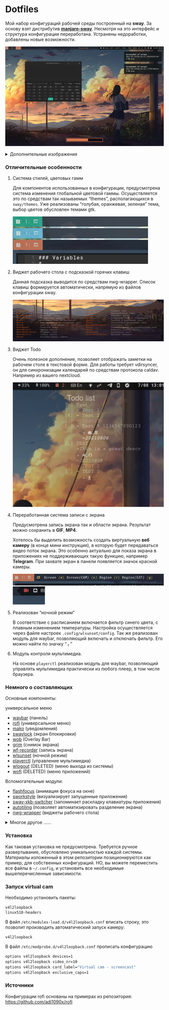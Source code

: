 # Dotfiles

Мой набор конфигураций рабочей среды построенный на **sway**. За основу взят дистрибутив **[manjaro-sway](https://github.com/Manjaro-Sway/manjaro-sway)**. 
Несмотря на это интерфейс и структура конфигурации переработана. Устранены недоработки, добавлены новые возможности. 

![Example screen](Design/README/1.png)

<details>
<summary>Дополнительные изображения </summary>

![Example screen](Design/README/2.png)

![Example screen](Design/README/3.png)

![Example screen](Design/README/5.png)

![Example screen](Design/README/4.png)
</details>

### Отличительные особенности

1. Система стилей, цветовых гамм

    Для компонентов использованных в конфигурации, предусмотрена система изменения глобальной цветовой гаммы. Осуществляется это по средствам так называемых “themes”, располагающихся в `sway/themes`. Уже реализованы “голубая, оранжевая, зеленая” тема, выбор цветов обусловлен темами gtk.

     ![](Design/README/10.png)

2. Виджет рабочего стола с подсказкой горячих клавиш 

    Данная подсказка выводится по средствам nwg-wrapper. Список клавиш формируется автоматически, напрямую из файлов конфигурации sway.

    ![Example screen](Design/README/14.png)
    
3. Виджет Todo

    Очень полезное дополнение, позволяет отображать заметки на рабочем столе в текстовой форме. Для работы требует vdirsyncer, он для синхронизации календарей по средствам протокола caldav. Например из вашего nextcloud.

    ![Example screen](Design/README/13.png)

4. Переработанная система записи с экрана

    Предусмотрена  запись экрана так и области экрана. Результат можно сохранить в **GIF**, **MP4**.

    Хотелось бы выделить возможность создать виртуальную **веб камеру** (в конце мини инструкция), в которую будет передаваться видео поток экрана. Это особенно актуально для показа экрана в приложениях не поддерживающих такую функцию, например **Telegram**. 
    При захвате экран в панели появляется значок красной камеры.

     ![](Design/README/11.png)![Example screen](Design/README/12.png)

5. Реализован “ночной режим” 

    В соответствие с расписанием включается фильтр синего цвета, с плавным изменением температуры. Настройка осуществляется через файле настроек `.config/wlsunset/config`.  Так же реализован модуль для waybar, позволяющий включать и отключать фильтр. Его можно найти по значку “ ﯦ ”

6. Модуль контроля мультимедиа. 

    На основе `playerctl` реализован модуль для waybar, позволяющий управлять мультимедиа практически из любого плеер, в том числе браузера.

### Немного о составляющих

Основные компоненты:

универсальное меню

- [waybar](https://github.com/Alexays/Waybar) (панель)
- [rofi](https://github.com/lbonn/rofi) (универсальное меню)
- [mako](https://github.com/emersion/mako) (уведомления)
- [swaylock](https://github.com/mortie/swaylock-effects) (экран блокировки)
- [wob](https://github.com/francma/wob) (Overlay Bar)
- [grim](https://github.com/emersion/grim) (снимок экрана)
- [wf-recorder](https://github.com/ammen99/wf-recorder) (запись экрана)
- [wlsunset](https://sr.ht/~kennylevinsen/wlsunset/) (ночной режим)
- [playerctl](https://github.com/altdesktop/playerctl) (управление мультимедиа)
- [wlogout](https://github.com/ArtsyMacaw/wlogout) (DELETED) (меню выхода из системы)
- [wofi](https://github.com/tsujp/wofi) (DELETED) (меню приложений)

Вспомогательные модули:
- [flashfocus](https://github.com/fennerm/flashfocus) (анимация фокуса на окне)
- [sworkstyle](https://github.com/Lyr-7D1h/swayest_workstyle) (визуализирует запущенные приложения)
- [sway-xkb-switcher](https://github.com/nmukhachev/sway-xkb-switcher) (запоминает раскладку клавиатуры приложения)
- [autotiling](https://github.com/nwg-piotr/autotiling) (позволяет автоматизировать разделение экрана)
- [nwg-wrapper](https://github.com/nwg-piotr/nwg-wrapper) (виджеты рабочего стола)

<details>
<summary>Многое другое ……</summary>

Система:
- [sway](https://github.com/swaywm/sway)
- [kitty](https://github.com/kovidgoyal/kitty)
- [zsh](https://www.zsh.org/)
- [wl-clipboard](https://github.com/bugaevc/wl-clipboard) (буфер обмена)

Дополнительные приложения:
- [mc](https://github.com/MidnightCommander/mc) (файловый менеджер)
- [micro](https://github.com/zyedidia/micro) (текстовый редактор)
- [vdirsyncer](https://github.com/pimutils/vdirsyncer) (программа для синхронизации заметок и календарей по средствам протокола CalDav)
- [clipman](https://github.com/yory8/clipman) (менеджер буфера обмена)
</details>

### Установка

Как таковая установка не предусмотрена. Требуется ручное развертывание, обусловлено уникальностью каждой системы.
Материалы изложенный в этом репозитории позиционируются как пример, для собственных конфигураций. 
НО, вы можете переместить все файлы в `~/.config`, и установить все необходимые вышеперечисленные зависимости. 

### Запуск virtual cam

Необходимо установить пакеты:

~~~bas
v4l2loopback
linux510-headers
~~~

В файл `/etc/modules-load.d/v4l2loopback.conf`  вписать строку, это позволит производить автоматический запуск камеру:

~~~bas
v4l2loopback
~~~

В файл `/etc/modprobe.d/v4l2loopback.conf`  прописать конфигурацию

~~~bash
options v4l2loopback devices=1
options v4l2loopback video_nr=10
options v4l2loopback card_label="Virtual cam - screencast" 
options v4l2loopback exclusive_caps=1
~~~

### Источники

Конфигурации rofi основаны на примерах из репозитория: https://github.com/adi1090x/rofi

